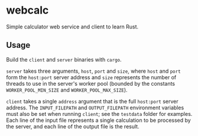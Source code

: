 # webcalc
Simple calculator web service and client to learn Rust.

## Usage
Build the `client` and `server` binaries with `cargo`.

`server` takes three arguments, `host`, `port` and `size`, where `host` and `port` form the `host:port` server address and `size` represents the number of threads to use in the server's worker pool (bounded by the constants `WORKER_POOL_MIN_SIZE` and `WORKER_POOL_MAX_SIZE`).

`client` takes a single `address` argument that is the full `host:port` server address. The `INPUT_FILEPATH` and `OUTPUT_FILEPATH` environment variables must also be set when running `client`; see the `testdata` folder for examples. Each line of the input file represents a single calculation to be processed by the server, and each line of the output file is the result.